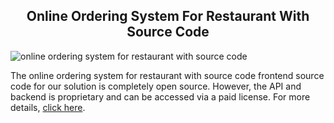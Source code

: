 <h2 style="text-align:center"> Online Ordering System For Restaurant With Source Code </h2>

![online ordering system for restaurant with source code](https://admin.ninjascode.com/wp-content/uploads/2025/repoImages/patricia/online%20ordering%20system%20for%20restaurant%20with%20source%20code.webp) 

The online ordering system for restaurant with source code frontend source code for our solution is completely open source. However, the API and backend is proprietary and can be accessed via a paid license. For more details, <a href="https://enatega.com/?utm_source=github&utm_medium=repo&utm_campaign=patricia-online-ordering-system-for-restaurant-with-source-code" target="_blank">click here</a>.
